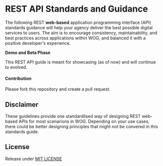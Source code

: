 # REST API Standards and Guidance

The following REST **web-based** application programming interface \(API\) standards guidance will help your agency deliver the best possible digital services to users. The aim is to encourage consistency, maintainability, and best practices across applications within WOG, and balanced it with a positive developer's experience.

**Demo and Beta Phase**

This REST API guide is meant for showcasing \(as of now\) and will continue to evolved.

#### Contribution

Please fork this repository and create a pull request.

## Disclaimer

These guidelines provide one standardlised way of designing REST web-based APIs for most scenarions in WOG. Depending on your use cases, there could be better designing principles that might not be convered in this standards guide.

## License

Release under [MIT LICENSE](https://github.com/robincher/gds-api-guides/blob/master/LICENSE)

